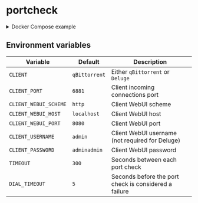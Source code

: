 # portcheck

<details>
  <summary>Docker Compose example</summary>

```yaml
version: "3"

services:
  portcheck:
    depends_on:
      - "qbittorrent"
    environment:
      CLIENT_PORT: "6881"
      CLIENT_WEBUI_PORT: "8080"
      CLIENT_USERNAME: "admin"
      CLIENT_PASSWORD: "adminadmin"
    image: "eiqnepm/portcheck:latest"
    network_mode: "service:gluetun"
    restart: "unless-stopped"

  gluetun:
    cap_add:
      - "NET_ADMIN"
    devices:
      - "/dev/net/tun:/dev/net/tun"
    environment:
      VPN_SERVICE_PROVIDER: "mullvad"
      VPN_TYPE: "wireguard"
      WIREGUARD_PRIVATE_KEY: "👀"
      WIREGUARD_ADDRESSES: "👀"
      SERVER_CITIES: "Amsterdam"
      OWNED_ONLY: "yes"
      FIREWALL_VPN_INPUT_PORTS: "6881"
    image: "qmcgaw/gluetun:latest"
    ports:
      # qBittorrent
      - "8080:8080"
    restart: "unless-stopped"
    volumes:
      - "./gluetun:/gluetun"

  qbittorrent:
    environment:
      PUID: "1000"
      PGID: "1000"
      TZ: "Etc/UTC"
      WEBUI_PORT: "8080"
    image: "lscr.io/linuxserver/qbittorrent:latest"
    network_mode: "service:gluetun"
    restart: "unless-stopped"
    volumes:
      - "./qbittorrent:/config"
      - "./torrents:/downloads"
```

</details>

## Environment variables

| Variable              | Default       | Description                                           |
| --------------------- | ------------- | ----------------------------------------------------- |
| `CLIENT`              | `qBittorrent` | Either `qBittorrent` or `Deluge`                      |
| `CLIENT_PORT`         | `6881`        | Client incoming connections port                      |
| `CLIENT_WEBUI_SCHEME` | `http`        | Client WebUI scheme                                   |
| `CLIENT_WEBUI_HOST`   | `localhost`   | Client WebUI host                                     |
| `CLIENT_WEBUI_PORT`   | `8080`        | Client WebUI port                                     |
| `CLIENT_USERNAME`     | `admin`       | Client WebUI username (not required for Deluge)                                 |
| `CLIENT_PASSWORD`     | `adminadmin`  | Client WebUI password                                 |
| `TIMEOUT`             | `300`         | Seconds between each port check                       |
| `DIAL_TIMEOUT`        | `5`           | Seconds before the port check is considered a failure |

